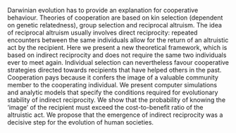 Darwinian evolution has to provide an explanation for cooperative behaviour. Theories of cooperation are based on kin selection (dependent on genetic relatedness), group selection and reciprocal altruism. The idea of reciprocal altruism usually involves direct reciprocity: repeated encounters between the same individuals allow for the return of an altruistic act by the recipient. Here we present a new theoretical framework, which is based on indirect reciprocity and does not require the same two individuals ever to meet again. Individual selection can nevertheless favour cooperative strategies directed towards recipients that have helped others in the past. Cooperation pays because it confers the image of a valuable community member to the cooperating individual. We present computer simulations and analytic models that specify the conditions required for evolutionary stability of indirect reciprocity. We show that the probability of knowing the ‘image’ of the recipient must exceed the cost-to-benefit ratio of the altruistic act. We propose that the emergence of indirect reciprocity was a decisive step for the evolution of human societies.
